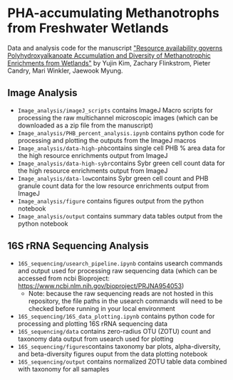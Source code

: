 # PHA-accumulating Methanotrophs from Freshwater Wetlands
Data and analysis code for the manuscript ["Resource availability governs Polyhydroxyalkanoate Accumulation and Diversity of Methanotrophic Enrichments from Wetlands"](https://www.frontiersin.org/articles/10.3389/fbioe.2023.1210392/full) by Yujin Kim, Zachary Flinkstrom, Pieter Candry, Mari Winkler, Jaewook Myung.

## Image Analysis
* `Image_analysis/imageJ_scripts` contains ImageJ Macro scripts for processing the raw multichannel microscopic images (which can be downloaded as a zip file from the manuscript)
* `Image_analysis/PHB_percent_analysis.ipynb` contains python code for processing and plotting the outputs from the ImageJ macros
* `Image_analysis/data-high-phb`contains single cell PHB % area data for the high resource enrichments output from ImageJ
* `Image_analysis/data-high-sybr`contains Sybr green cell count data for the high resource enrichments output from ImageJ
* `Image_analysis/data-low`contains Sybr green cell count and PHB granule count data for the low resource enrichments output from ImageJ
* `Image_analysis/figure` contains figures output from the python notebook
* `Image_analysis/output` contains summary data tables output from the python notebook

## 16S rRNA Sequencing Analysis
* `16S_sequencing/usearch_pipeline.ipynb` contains usearch commands and output used for processing raw sequencing data (which can be accessed from ncbi Bioproject: https://www.ncbi.nlm.nih.gov/bioproject/PRJNA954053)
  * Note: because the raw sequencing reads are not hosted in this repository, the file paths in the usearch commands will need to be checked before running in your local environment
* `16S_sequencing/16S_data_plotting.ipynb` contains python code for processing and plotting 16S rRNA sequencing data
* `16S_sequencing/data` contains zero-radius OTU (ZOTU) count and taxonomy data output from usearch used for plotting
* `16S_sequencing/figures`contains taxonomy bar plots, alpha-diversity, and beta-diversity figures ouput from the data plotting notebook 
* `16S_sequencing/output` contains normalized ZOTU table data combined with taxonomy for all samaples
